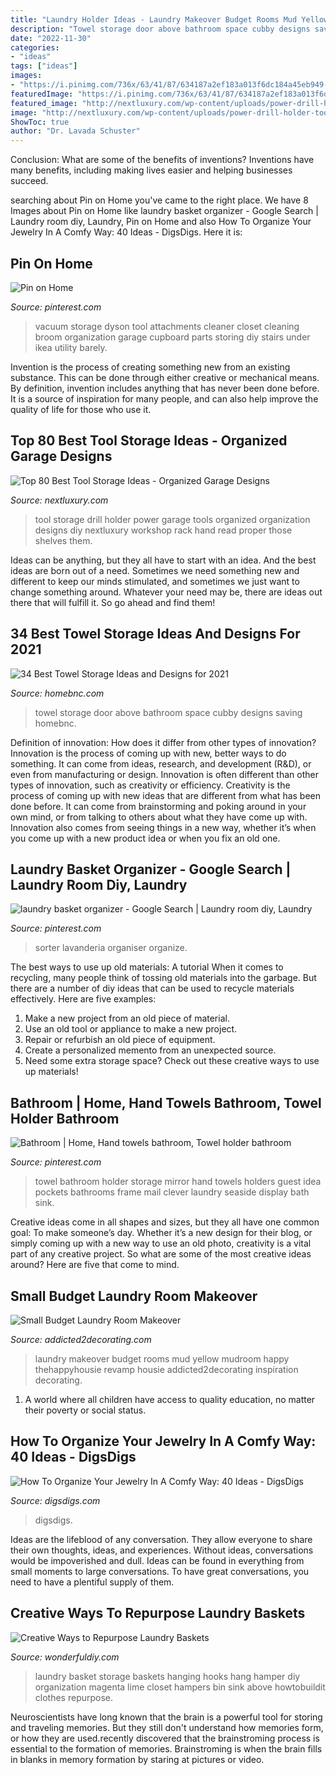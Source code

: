 ```yaml
---
title: "Laundry Holder Ideas - Laundry Makeover Budget Rooms Mud Yellow Mudroom Happy Thehappyhousie Revamp Housie Addicted2decorating Inspiration Decorating"
description: "Towel storage door above bathroom space cubby designs saving homebnc"
date: "2022-11-30"
categories:
- "ideas"
tags: ["ideas"]
images:
- "https://i.pinimg.com/736x/63/41/87/634187a2ef183a013f6dc184a45eb949--tool-organization-tool-storage.jpg"
featuredImage: "https://i.pinimg.com/736x/63/41/87/634187a2ef183a013f6dc184a45eb949--tool-organization-tool-storage.jpg"
featured_image: "http://nextluxury.com/wp-content/uploads/power-drill-holder-tool-storage-ideas.jpg"
image: "http://nextluxury.com/wp-content/uploads/power-drill-holder-tool-storage-ideas.jpg"
ShowToc: true
author: "Dr. Lavada Schuster"
---
```



Conclusion: What are some of the benefits of inventions?
Inventions have many benefits, including making lives easier and helping businesses succeed.

	

		
searching about Pin on Home you've came to the right place. We have 8 Images about Pin on Home like laundry basket organizer - Google Search | Laundry room diy, Laundry, Pin on Home and also How To Organize Your Jewelry In A Comfy Way: 40 Ideas - DigsDigs. Here it is:
		
    
## Pin On Home

<img loading=lazy src="https://i.pinimg.com/736x/63/41/87/634187a2ef183a013f6dc184a45eb949--tool-organization-tool-storage.jpg" onerror="this.onerror=null;this.src='https://tse2.mm.bing.net/th?id=OIP.PVqWCjj-m26zlpaX85X2tAAAAA&amp;pid=15.1';" alt="Pin on Home">

_Source: pinterest.com_

>vacuum storage dyson tool attachments cleaner closet cleaning broom organization garage cupboard parts storing diy stairs under ikea utility barely. 

	

Invention is the process of creating something new from an existing substance. This can be done through either creative or mechanical means. By definition, invention includes anything that has never been done before. It is a source of inspiration for many people, and can also help improve the quality of life for those who use it.

    
## Top 80 Best Tool Storage Ideas - Organized Garage Designs

<img loading=lazy src="http://nextluxury.com/wp-content/uploads/power-drill-holder-tool-storage-ideas.jpg" onerror="this.onerror=null;this.src='https://tse2.mm.bing.net/th?id=OIP.H7kQvuYoKB26W0muhwos2QHaHa&amp;pid=15.1';" alt="Top 80 Best Tool Storage Ideas - Organized Garage Designs">

_Source: nextluxury.com_

>tool storage drill holder power garage tools organized organization designs diy nextluxury workshop rack hand read proper those shelves them. 

	

Ideas can be anything, but they all have to start with an idea. And the best ideas are born out of a need. Sometimes we need something new and different to keep our minds stimulated, and sometimes we just want to change something around. Whatever your need may be, there are ideas out there that will fulfill it. So go ahead and find them!

    
## 34 Best Towel Storage Ideas And Designs For 2021

<img loading=lazy src="https://homebnc.com/homeimg/2017/05/05-towel-storage-ideas-homebnc.jpg" onerror="this.onerror=null;this.src='https://tse4.mm.bing.net/th?id=OIP.SEDTnEjgISD7yPNxxVpHBwHaMV&amp;pid=15.1';" alt="34 Best Towel Storage Ideas and Designs for 2021">

_Source: homebnc.com_

>towel storage door above bathroom space cubby designs saving homebnc. 

	

Definition of innovation: How does it differ from other types of innovation?
Innovation is the process of coming up with new, better ways to do something. It can come from ideas, research, and development (R&D), or even from manufacturing or design. Innovation is often different than other types of innovation, such as creativity or efficiency.
Creativity is the process of coming up with new ideas that are different from what has been done before. It can come from brainstorming and poking around in your own mind, or from talking to others about what they have come up with. Innovation also comes from seeing things in a new way, whether it’s when you come up with a new product idea or when you fix an old one.

    
## Laundry Basket Organizer - Google Search | Laundry Room Diy, Laundry

<img loading=lazy src="https://i.pinimg.com/736x/d9/b2/77/d9b2771fa6ed7512fe45b2995f0fbe5c.jpg" onerror="this.onerror=null;this.src='https://tse1.mm.bing.net/th?id=OIP.ZymPXr-3BGrDnjgzA4fZSwHaIr&amp;pid=15.1';" alt="laundry basket organizer - Google Search | Laundry room diy, Laundry">

_Source: pinterest.com_

>sorter lavanderia organiser organize. 

	

The best ways to use up old materials: A tutorial
When it comes to recycling, many people think of tossing old materials into the garbage. But there are a number of diy ideas that can be used to recycle materials effectively. Here are five examples:
1. Make a new project from an old piece of material.
2. Use an old tool or appliance to make a new project.
3. Repair or refurbish an old piece of equipment. 
4. Create a personalized memento from an unexpected source.
5. Need some extra storage space? Check out these creative ways to use up materials!

    
## Bathroom | Home, Hand Towels Bathroom, Towel Holder Bathroom

<img loading=lazy src="https://i.pinimg.com/736x/2d/6d/39/2d6d399c75149cb94197299402b23a64--towel-holder-bathroom-bathroom-storage.jpg" onerror="this.onerror=null;this.src='https://tse3.mm.bing.net/th?id=OIP.d0scUYms5YiL_lE3eO-hpQHaLH&amp;pid=15.1';" alt="Bathroom | Home, Hand towels bathroom, Towel holder bathroom">

_Source: pinterest.com_

>towel bathroom holder storage mirror hand towels holders guest idea pockets bathrooms frame mail clever laundry seaside display bath sink. 

	

Creative ideas come in all shapes and sizes, but they all have one common goal: To make someone’s day. Whether it’s a new design for their blog, or simply coming up with a new way to use an old photo, creativity is a vital part of any creative project. So what are some of the most creative ideas around? Here are five that come to mind.

    
## Small Budget Laundry Room Makeover

<img loading=lazy src="http://www.addicted2decorating.com/wp-content/uploads/2013/05/laundry-room-revamp-at-thehappyhousie.png" onerror="this.onerror=null;this.src='https://tse2.mm.bing.net/th?id=OIP.iA_pvLdAjsexsFN-kmob5gHaJv&amp;pid=15.1';" alt="Small Budget Laundry Room Makeover">

_Source: addicted2decorating.com_

>laundry makeover budget rooms mud yellow mudroom happy thehappyhousie revamp housie addicted2decorating inspiration decorating. 

	

1. A world where all children have access to quality education, no matter their poverty or social status. 

    
## How To Organize Your Jewelry In A Comfy Way: 40 Ideas - DigsDigs

<img loading=lazy src="https://www.digsdigs.com/photos/how-to-organize-your-jewelry-in-a-comfy-way-ideas-21.jpg" onerror="this.onerror=null;this.src='https://tse3.mm.bing.net/th?id=OIP.Dd5leccDItfU3sPPOe-lBQHaPQ&amp;pid=15.1';" alt="How To Organize Your Jewelry In A Comfy Way: 40 Ideas - DigsDigs">

_Source: digsdigs.com_

>digsdigs. 

	

Ideas are the lifeblood of any conversation. They allow everyone to share their own thoughts, ideas, and experiences. Without ideas, conversations would be impoverished and dull. Ideas can be found in everything from small moments to large conversations. To have great conversations, you need to have a plentiful supply of them.

    
## Creative Ways To Repurpose Laundry Baskets

<img loading=lazy src="https://cdn.wonderfuldiy.com/wp-content/uploads/2017/05/Basket-hooks-above-the-sink.jpg" onerror="this.onerror=null;this.src='https://tse2.mm.bing.net/th?id=OIP.gQ2qy-DBi2uqTGToHXS42QHaJ4&amp;pid=15.1';" alt="Creative Ways to Repurpose Laundry Baskets">

_Source: wonderfuldiy.com_

>laundry basket storage baskets hanging hooks hang hamper diy organization magenta lime closet hampers bin sink above howtobuildit clothes repurpose. 

	

Neuroscientists have long known that the brain is a powerful tool for storing and traveling memories. But they still don't understand how memories form, or how they are used.recently discovered that the brainstroming process is essential to the formation of memories. Brainstroming is when the brain fills in blanks in memory formation by staring at pictures or video.

